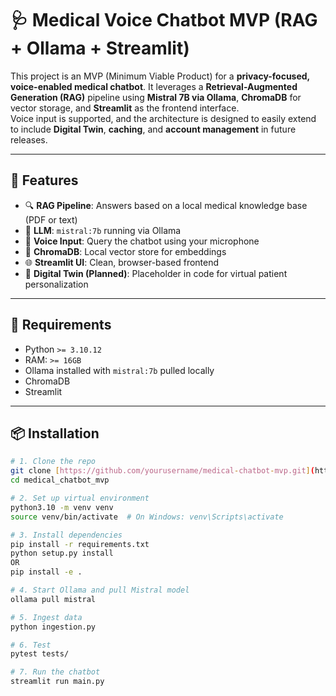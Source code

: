 # 🩺 Medical Voice Chatbot MVP (RAG + Ollama + Streamlit)

This project is an MVP (Minimum Viable Product) for a **privacy-focused, voice-enabled medical chatbot**. It leverages a **Retrieval-Augmented Generation (RAG)** pipeline using **Mistral 7B via Ollama**, **ChromaDB** for vector storage, and **Streamlit** as the frontend interface.  
Voice input is supported, and the architecture is designed to easily extend to include **Digital Twin**, **caching**, and **account management** in future releases.

---

## 🚀 Features

- 🔍 **RAG Pipeline**: Answers based on a local medical knowledge base (PDF or text)
- 🧠 **LLM**: `mistral:7b` running via Ollama
- 🎤 **Voice Input**: Query the chatbot using your microphone
- 🧾 **ChromaDB**: Local vector store for embeddings
- 🌐 **Streamlit UI**: Clean, browser-based frontend
- 🧬 **Digital Twin (Planned)**: Placeholder in code for virtual patient personalization

---

## 🔧 Requirements

- Python `>= 3.10.12`
- RAM: `>= 16GB`
- Ollama installed with `mistral:7b` pulled locally
- ChromaDB
- Streamlit

---

## 📦 Installation

```bash
# 1. Clone the repo
git clone [https://github.com/yourusername/medical-chatbot-mvp.git](https://github.com/kalalsahil/Medical_bot.git)
cd medical_chatbot_mvp

# 2. Set up virtual environment
python3.10 -m venv venv
source venv/bin/activate  # On Windows: venv\Scripts\activate

# 3. Install dependencies
pip install -r requirements.txt
python setup.py install
OR
pip install -e .

# 4. Start Ollama and pull Mistral model
ollama pull mistral

# 5. Ingest data
python ingestion.py

# 6. Test
pytest tests/

# 7. Run the chatbot
streamlit run main.py
